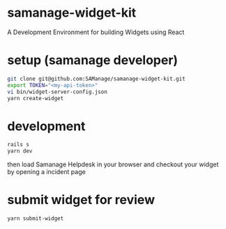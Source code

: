 # samanage-widget-kit
A Development Environment for building Widgets using React

# setup (samanage developer)
```sh
git clone git@github.com:SAManage/samanage-widget-kit.git
export TOKEN="<my-api-token>"
vi bin/widget-server-config.json
yarn create-widget
```

# development
```sh
rails s
yarn dev
```

then load Samanage Helpdesk in your browser and checkout your widget by opening a incident page

# submit widget for review
```sh
yarn submit-widget
```
